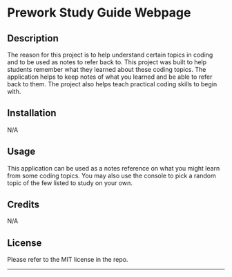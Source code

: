 # Prework Study Guide Webpage

## Description

The reason for this project is to help understand certain topics in coding and to be used as notes to refer back to.
This project was built to help students remember what they learned about these coding topics.
The application helps to keep notes of what you learned and be able to refer back to them.
The project also helps teach practical coding skills to begin with.

## Installation

N/A

## Usage

This application can be used as a notes reference on what you might learn from some coding topics. You may also use the console to pick a random topic of the few listed to study on your own.

## Credits

N/A

## License

Please refer to the MIT license in the repo.

---